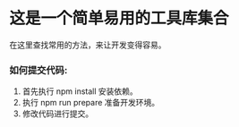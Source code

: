 # 这是一个简单易用的工具库集合

在这里查找常用的方法，来让开发变得容易。

### 如何提交代码:
1. 首先执行 npm install 安装依赖。
2. 执行 npm run prepare 准备开发环境。
3. 修改代码进行提交。